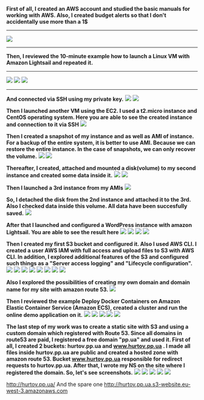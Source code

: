 **First of all, I created an AWS account and studied the basic manuals for working with AWS. Also, I created budget alerts so that I don't accidentally use more than a 1$**

------------


![](https://github.com/AlexGurtoff/DevOps_online_Kyiv_2021Q3/blob/master/m2/task2.2/Budget_allerts.jpg)

------------


**Then, I reviewed the 10-minute example how to launch a Linux VM with Amazon Lightsail and repeated it.**

------------


![](https://github.com/AlexGurtoff/DevOps_online_Kyiv_2021Q3/blob/master/m2/task2.2/Create_an_instance.jpg)
![](https://github.com/AlexGurtoff/DevOps_online_Kyiv_2021Q3/blob/master/m2/task2.2/create_an_instance2.jpg)
![](https://github.com/AlexGurtoff/DevOps_online_Kyiv_2021Q3/blob/master/m2/task2.2/Connect_to_VM.jpg)

------------


**And connected via SSH using my private key.**
![](https://github.com/AlexGurtoff/DevOps_online_Kyiv_2021Q3/blob/master/m2/task2.2/Connect_to_VM_via_MobaXterm.jpg)
![](https://github.com/AlexGurtoff/DevOps_online_Kyiv_2021Q3/blob/master/m2/task2.2/Connect_to_VM_via_MobaXterm2.jpg)

**Then I launched another VM using the EC2. I used a t2.micro instance and CentOS operating system. Here you are able to see the created instance and connection to it via SSH**
![](https://github.com/AlexGurtoff/DevOps_online_Kyiv_2021Q3/blob/master/m2/task2.2/CentOS_t2micro_created.jpg)

**Then I created a snapshot of my instance and as well as AMI of instance. For a backup of the entire system, it is better to use AMI. Because we can restore the entire instance. In the case of snapshots, we can only recover the volume.**
![](https://github.com/AlexGurtoff/DevOps_online_Kyiv_2021Q3/blob/master/m2/task2.2/Creating_a_snapshot.jpg)
![](https://github.com/AlexGurtoff/DevOps_online_Kyiv_2021Q3/blob/master/m2/task2.2/AMI_create.jpg)

**Thereafter, I created, attached and mounted a disk(volume) to my second instance and created some data inside it.**
![](https://github.com/AlexGurtoff/DevOps_online_Kyiv_2021Q3/blob/master/m2/task2.2/Disk_attach.jpg)
![](https://github.com/AlexGurtoff/DevOps_online_Kyiv_2021Q3/blob/master/m2/task2.2/Mount_disk_and_create_file.jpg)

**Then I launched a 3rd instance from my AMIs**
![](https://github.com/AlexGurtoff/DevOps_online_Kyiv_2021Q3/blob/master/m2/task2.2/Launch_instance_from_backup.jpg)

**So, I detached the disk from the 2nd instance and attached it to the 3rd. Also I checked data inside this volume. All data have been succesfully saved.**
![](https://github.com/AlexGurtoff/DevOps_online_Kyiv_2021Q3/blob/master/m2/task2.2/Disk_D_attached_to_3rd_instance.jpg)

**After that I launched and configured a WordPress instance with amazon Lightsail. You are able to see the result here**
![](https://github.com/AlexGurtoff/DevOps_online_Kyiv_2021Q3/blob/master/m2/task2.2/WordPress_installed.jpg)
![](https://github.com/AlexGurtoff/DevOps_online_Kyiv_2021Q3/blob/master/m2/task2.2/WP_Admin_panel.jpg)
![](https://github.com/AlexGurtoff/DevOps_online_Kyiv_2021Q3/blob/master/m2/task2.2/Created_and_attached_static_IP.jpg)
![](https://github.com/AlexGurtoff/DevOps_online_Kyiv_2021Q3/blob/master/m2/task2.2/DNS_Records_created.jpg)

**Then I created my first S3 bucket and configured it. Also I used AWS CLI. I created a user AWS IAM with full access and upload files to S3 with AWS CLI. In addition, I explored additional features of the S3 and configured such things as a "Server access logging" and "Lifecycle configuration".**
![](https://github.com/AlexGurtoff/DevOps_online_Kyiv_2021Q3/blob/master/m2/task2.2/S3_bucket_created.jpg)
![](https://github.com/AlexGurtoff/DevOps_online_Kyiv_2021Q3/blob/master/m2/task2.2/upload_successful.jpg)
![](https://github.com/AlexGurtoff/DevOps_online_Kyiv_2021Q3/blob/master/m2/task2.2/Create_User_and_User_Group.jpg)
![](https://github.com/AlexGurtoff/DevOps_online_Kyiv_2021Q3/blob/master/m2/task2.2/CLI_install_and_configure.jpg)
![](https://github.com/AlexGurtoff/DevOps_online_Kyiv_2021Q3/blob/master/m2/task2.2/created_bucker_and_uploaded_file_via_CLI.jpg)
![](https://github.com/AlexGurtoff/DevOps_online_Kyiv_2021Q3/blob/master/m2/task2.2/Lifecycle_S3_configuration.jpg)
![](https://github.com/AlexGurtoff/DevOps_online_Kyiv_2021Q3/blob/master/m2/task2.2/Logs_S3.jpg)
![](https://github.com/AlexGurtoff/DevOps_online_Kyiv_2021Q3/blob/master/m2/task2.2/Logs_S3_created.jpg)

**Also I explored the possibilities of creating my own domain and domain name for my site with amazon route 53.**
![](https://github.com/AlexGurtoff/DevOps_online_Kyiv_2021Q3/blob/master/m2/task2.2/Domain_registration.jpg)

**Then I reviewed the example Deploy Docker Containers on Amazon Elastic Container Service (Amazon ECS), created a cluster and run the online demo application on it.**
![](https://github.com/AlexGurtoff/DevOps_online_Kyiv_2021Q3/blob/master/m2/task2.2/creating_ecs.jpg)
![](https://github.com/AlexGurtoff/DevOps_online_Kyiv_2021Q3/blob/master/m2/task2.2/ECS_created.jpg)
![](https://github.com/AlexGurtoff/DevOps_online_Kyiv_2021Q3/blob/master/m2/task2.2/Load_balancer.jpg)
![](https://github.com/AlexGurtoff/DevOps_online_Kyiv_2021Q3/blob/master/m2/task2.2/ECS_relust.jpg)
![](https://github.com/AlexGurtoff/DevOps_online_Kyiv_2021Q3/blob/master/m2/task2.2/ECS_delete.jpg)

**The last step of my work was to create a static site with S3 and using a custom domain which registered with Route 53. Since all domains in route53 are paid, I registered a free domain "pp.ua" and used it. First of all, I created 2 buckets: hurtov.pp.ua and www.hurtov.pp.ua . I made all files inside hurtov.pp.ua are public and created a hosted zone with amazon route 53. Bucket www.hurtov.pp.ua responsible for redirect requests to hurtov.pp.ua. After that, I wrote my NS on the site where I registered the domain. So,
let's see screenshots.**
![](https://github.com/AlexGurtoff/DevOps_online_Kyiv_2021Q3/blob/master/m2/task2.2/S3_site.jpg)
![](https://github.com/AlexGurtoff/DevOps_online_Kyiv_2021Q3/blob/master/m2/task2.2/Enable_public_access_and_policy.jpg)
![](https://github.com/AlexGurtoff/DevOps_online_Kyiv_2021Q3/blob/master/m2/task2.2/hosted_zone_route53.jpg)
![](https://github.com/AlexGurtoff/DevOps_online_Kyiv_2021Q3/blob/master/m2/task2.2/Nic_UA_Domain.jpg)
![](https://github.com/AlexGurtoff/DevOps_online_Kyiv_2021Q3/blob/master/m2/task2.2/My_site.jpg)


http://hurtov.pp.ua/
And the spare one
http://hurtov.pp.ua.s3-website.eu-west-3.amazonaws.com